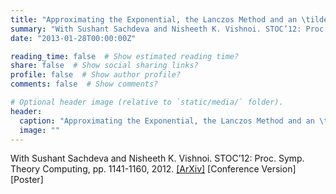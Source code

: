 ```yaml
---
title: "Approximating the Exponential, the Lanczos Method and an \tilde{O}(m)-Time Spectral Algorithm for Balanced Separator"
summary: "With Sushant Sachdeva and Nisheeth K. Vishnoi. STOC’12: Proc. Symp. Theory Computing, pp. 1141-1160, 2012. [[ArXiv]](http://arxiv.org/abs/1111.1491) [Conference Version] [Poster]"
date: "2013-01-28T00:00:00Z"

reading_time: false  # Show estimated reading time?
share: false  # Show social sharing links?
profile: false  # Show author profile?
comments: false  # Show comments?

# Optional header image (relative to `static/media/` folder).
header:
  caption: "Approximating the Exponential, the Lanczos Method and an \tilde{O}(m)-Time Spectral Algorithm for Balanced Separator"
  image: ""
---
```


With Sushant Sachdeva and Nisheeth K. Vishnoi. STOC’12: Proc. Symp. Theory Computing, pp. 1141-1160, 2012. [[ArXiv]](http://arxiv.org/abs/1111.1491) [Conference Version] [Poster]